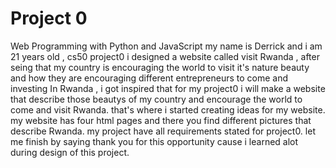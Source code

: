 # Project 0

Web Programming with Python and JavaScript
my name is Derrick and i am 21 years old ,
cs50 project0 i designed a website called visit Rwanda ,
after seing that my country is encouraging the world to visit it's nature beauty 
and how they are encouraging different entrepreneurs to come and investing In Rwanda ,
i got inspired that for my project0
i will make a website that describe those beautys of my country and encourage the world to come and visit Rwanda.
that's where i started creating ideas for my website.
 my website has four html pages and there you find different pictures that describe Rwanda.
my project have all requirements stated for project0.
let me finish by saying thank you for this opportunity cause i learned alot during design of this project.
 
